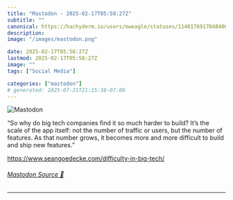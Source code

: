 ```yaml
---
title: "Mastodon - 2025-02-17T05:58:27Z"
subtitle: ""
canonical: https://hachyderm.io/users/mweagle/statuses/114017691704840662
description:
image: "/images/mastodon.png"

date: 2025-02-17T05:58:27Z
lastmod: 2025-02-17T05:58:27Z
image: ""
tags: ["Social Media"]

categories: ["mastodon"]
# generated: 2025-07-21T21:15:38-07:00
---
```

![Mastodon](/images/mastodon.png)

<p>“So why do big tech companies find it so much harder to build? It’s the scale of the app itself: not the number of traffic or users, but the number of features. As that number grows, it becomes more and more difficult to build and ship new features.”</p><p><a href="https://www.seangoedecke.com/difficulty-in-big-tech/" target="_blank" rel="nofollow noopener noreferrer" translate="no"><span class="invisible">https://www.</span><span class="ellipsis">seangoedecke.com/difficulty-in</span><span class="invisible">-big-tech/</span></a></p>


###### [Mastodon Source 🐘](https://hachyderm.io/@mweagle/114017691704840662)

___
